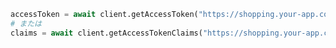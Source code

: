 ```python title="flask.py"
accessToken = await client.getAccessToken("https://shopping.your-app.com/api")
# または
claims = await client.getAccessTokenClaims("https://shopping.your-app.com/api")
```
